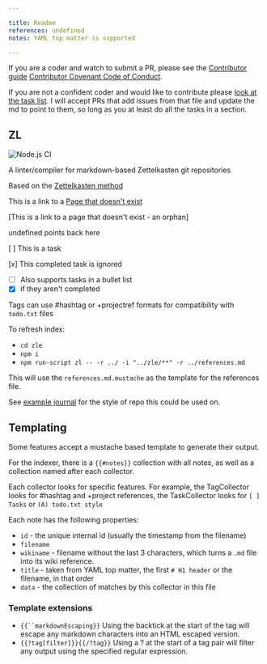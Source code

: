 ```yaml
---

title: Readme
references: undefined
notes: YAML top matter is supported

---
```


If you are a coder and watch to submit a PR, please see the [Contributor guide](CONTRIBUTING.md) [Contributor Covenant Code of Conduct](CODE_OF_CONDUCT.md).

If you are not a confident coder and would like to contribute please [look at the task list](tasks.md). I will accept PRs that add issues from that file and update the md to point to them, so long as you at least do all the tasks in a section.

## ZL

![Node.js CI](https://github.com/zettel-lint/zettel-lint/workflows/Node.js%20CI/badge.svg)

A linter/compiler for markdown-based Zettelkasten git repositories

Based on the [Zettelkasten method](https://zettelkasten.de/)

This is a link to a [Page that doesn't exist](404.md)

[This is a link to a page that doesn't exist - an orphan]

undefined points back here

[ ] This is a task

[x] This completed task is ignored

* [ ] Also supports tasks in a bullet list
* [x] if they aren't completed

Tags can use #hashtag or +projectref formats for compatibility with `todo.txt` files

To refresh index:

* `cd zle`
* `npm i`
* `npm run-script zl -- -r ../ -i "../zle/**" -r ../references.md`

This will use the `references.md.mustache` as the template for the references file.

See [example journal](https://github.com/zettel-lint/example) for the style of repo this could be used on.

## Templating

Some features accept a mustache based template to generate their output.

For the indexer, there is a `{{#notes}}` collection with all notes, as well as a collection named after each collector.

Each collector looks for specific features. For example, the TagCollector looks for #hashtag and +project references, the TaskCollector looks for `[ ] Tasks` or `(A) todo.txt style`

Each note has the following properties:

* `id` - the unique internal id (usually the timestamp from the filename)
* `filename`
* `wikiname` - filename without the last 3 characters, which turns a `.md` file into its wiki reference.
* `title` - taken from YAML top matter, the first `# H1 header` or the filename, in that order
* `data` - the collection of matches by this collector in this file

### Template extensions

* `{{``markdownEscaping}}` Using the backtick at the start of the tag will escape any markdown characters into an HTML escaped version.
* `{{?tag[filter]}}{{/?tag}}` Using a ? at the start of a tag pair will filter any output using the specified regular expression.
